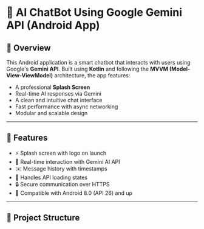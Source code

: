 # 🤖 AI ChatBot Using Google Gemini API (Android App)

## 📱 Overview

This Android application is a smart chatbot that interacts with users using Google's **Gemini API**. Built using **Kotlin** and following the **MVVM (Model-View-ViewModel)** architecture, the app features:
- A professional **Splash Screen**
- Real-time AI responses via Gemini
- A clean and intuitive chat interface
- Fast performance with async networking
- Modular and scalable design

---

## 🚀 Features

- ⚡ Splash screen with logo on launch
- 🧠 Real-time interaction with Gemini AI API
- ✉️ Message history with timestamps
- 📡 Handles API loading states
- 🔒 Secure communication over HTTPS
- 📲 Compatible with Android 8.0 (API 26) and up

---

## 🧱 Project Structure
